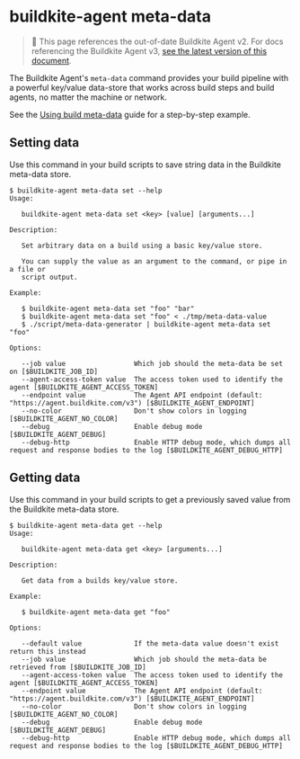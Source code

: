 # buildkite-agent meta-data

> 🚧 This page references the out-of-date Buildkite Agent v2.
> For docs referencing the Buildkite Agent v3, <a href="/docs/agent/v3/cli_meta_data">see the latest version of this document</a>.

The Buildkite Agent's `meta-data` command provides your build pipeline with a powerful key/value data-store that works across build steps and build agents, no matter the machine or network.

See the [Using build meta-data](/docs/pipelines/build-meta-data) guide for a step-by-step example.

## Setting data

Use this command in your build scripts to save string data in the Buildkite meta-data store.

```
$ buildkite-agent meta-data set --help
Usage:

   buildkite-agent meta-data set <key> [value] [arguments...]

Description:

   Set arbitrary data on a build using a basic key/value store.

   You can supply the value as an argument to the command, or pipe in a file or
   script output.

Example:

   $ buildkite-agent meta-data set "foo" "bar"
   $ buildkite-agent meta-data set "foo" < ./tmp/meta-data-value
   $ ./script/meta-data-generator | buildkite-agent meta-data set "foo"

Options:

   --job value                 Which job should the meta-data be set on [$BUILDKITE_JOB_ID]
   --agent-access-token value  The access token used to identify the agent [$BUILDKITE_AGENT_ACCESS_TOKEN]
   --endpoint value            The Agent API endpoint (default: "https://agent.buildkite.com/v3") [$BUILDKITE_AGENT_ENDPOINT]
   --no-color                  Don't show colors in logging [$BUILDKITE_AGENT_NO_COLOR]
   --debug                     Enable debug mode [$BUILDKITE_AGENT_DEBUG]
   --debug-http                Enable HTTP debug mode, which dumps all request and response bodies to the log [$BUILDKITE_AGENT_DEBUG_HTTP]
```

## Getting data

Use this command in your build scripts to get a previously saved value from the Buildkite meta-data store.

```
$ buildkite-agent meta-data get --help
Usage:

   buildkite-agent meta-data get <key> [arguments...]

Description:

   Get data from a builds key/value store.

Example:

   $ buildkite-agent meta-data get "foo"

Options:

   --default value             If the meta-data value doesn't exist return this instead
   --job value                 Which job should the meta-data be retrieved from [$BUILDKITE_JOB_ID]
   --agent-access-token value  The access token used to identify the agent [$BUILDKITE_AGENT_ACCESS_TOKEN]
   --endpoint value            The Agent API endpoint (default: "https://agent.buildkite.com/v3") [$BUILDKITE_AGENT_ENDPOINT]
   --no-color                  Don't show colors in logging [$BUILDKITE_AGENT_NO_COLOR]
   --debug                     Enable debug mode [$BUILDKITE_AGENT_DEBUG]
   --debug-http                Enable HTTP debug mode, which dumps all request and response bodies to the log [$BUILDKITE_AGENT_DEBUG_HTTP]
```
